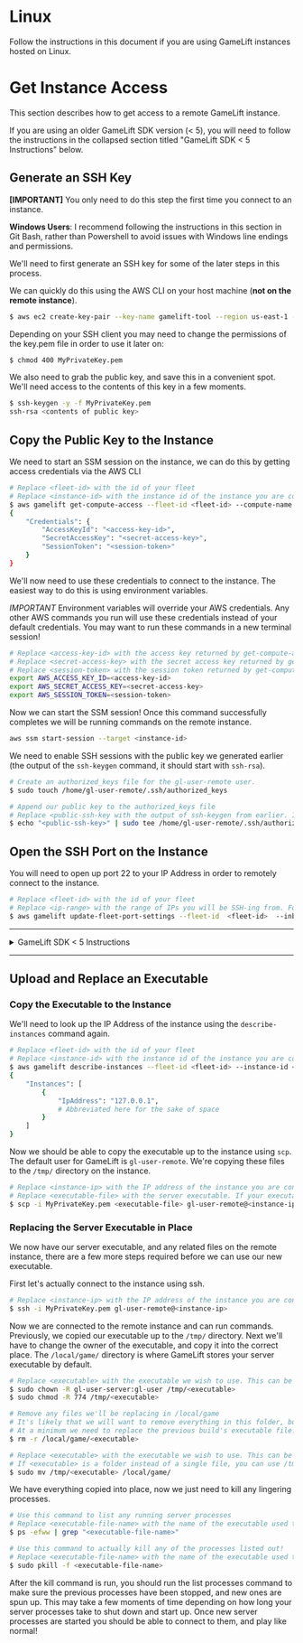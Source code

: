 # Linux

Follow the instructions in this document if you are using GameLift instances hosted on Linux.

# Get Instance Access

This section describes how to get access to a remote GameLift instance.

If you are using an older GameLift SDK version (< 5), you will need to follow the instructions in the collapsed section titled "GameLift SDK < 5 Instructions" below.

## Generate an SSH Key

**[IMPORTANT]** You only need to do this step the first time you connect to an instance.

**Windows Users**: I recommend following the instructions in this section in Git Bash, rather than Powershell to avoid issues with Windows line endings and permissions.

We'll need to first generate an SSH key for some of the later steps in this process.

We can quickly do this using the AWS CLI on your host machine (**not on the remote instance**).

```sh
$ aws ec2 create-key-pair --key-name gamelift-tool --region us-east-1 --query KeyMaterial --output text > MyPrivateKey.pem
```

Depending on your SSH client you may need to change the permissions of the key.pem file in order to use it later on:

```sh
$ chmod 400 MyPrivateKey.pem
```

We also need to grab the public key, and save this in a convenient spot. We'll need access to the contents of this key in a few moments.

```sh
$ ssh-keygen -y -f MyPrivateKey.pem
ssh-rsa <contents of public key>
```

## Copy the Public Key to the Instance

We need to start an SSM session on the instance, we can do this by getting access credentials via the AWS CLI

```sh
# Replace <fleet-id> with the id of your fleet
# Replace <instance-id> with the instance id of the instance you are connecting to
$ aws gamelift get-compute-access --fleet-id <fleet-id> --compute-name <instance-id>
{
    "Credentials": {
        "AccessKeyId": "<access-key-id>",
        "SecretAccessKey": "<secret-access-key>",
        "SessionToken": "<session-token>"
    }
}
```

We'll now need to use these credentials to connect to the instance. The easiest way to do this is using environment variables.

*IMPORTANT* Environment variables will override your AWS credentials. Any other AWS commands you run will use these credentials instead of your default credentials. You may want to run these commands in a new terminal session!

```sh
# Replace <access-key-id> with the access key returned by get-compute-access
# Replace <secret-access-key> with the secret access key returned by get-compute-access
# Replace <session-token> with the session token returned by get-compute-access
export AWS_ACCESS_KEY_ID=<access-key-id>
export AWS_SECRET_ACCESS_KEY=<secret-access-key>
export AWS_SESSION_TOKEN=<session-token>
```

Now we can start the SSM session! Once this command successfully completes we will be running commands on the remote instance.

```sh
aws ssm start-session --target <instance-id>
```

We need to enable SSH sessions with the public key we generated earlier (the output of the `ssh-keygen` command, it should start with `ssh-rsa`).

```sh
# Create an authorized_keys file for the gl-user-remote user.
$ sudo touch /home/gl-user-remote/.ssh/authorized_keys

# Append our public key to the authorized_keys file
# Replace <public-ssh-key with the output of ssh-keygen from earlier. It will be of the format `ssh-rsa $key`, you need to copy all of it!
$ echo "<public-ssh-key>" | sudo tee /home/gl-user-remote/.ssh/authorized_keys
```

## Open the SSH Port on the Instance

You will need to open up port 22 to your IP Address in order to remotely connect to the instance.

```sh
# Replace <fleet-id> with the id of your fleet
# Replace <ip-range> with the range of IPs you will be SSH-ing from. For a single IP address this will be "$your-public-ip/32" (eg. 127.0.0.1/32)
$ aws gamelift update-fleet-port-settings --fleet-id  <fleet-id>  --inbound-permission-authorizations "FromPort=22,ToPort=22,IpRange=<ip-range>,Protocol=TCP"
```

___

<details>
<summary>
GameLift SDK < 5 Instructions
</summary>

## GameLift SDK < 5

Only follow the instructions in this section if you are using a GameLift SDK version less than 5.

Most users can skip this section!

### Get Access Credentials

We can use the AWS CLI to get a `.pem` file used to get remote access to the instance

```sh
# Replace <fleet-id> with the id of your fleet
# Replace <instance-id> with the instance id of the instance you are connecting to
$ aws gamelift get-instance-access --fleet-id <fleet-id> --instance-id <instance-id> --query "InstanceAccess.Credentials.Secret" --output text > MyPrivateKey.pem
```

Depending on your SSH client you may need to change the permissions of the key.pem file in order to use it:

```sh
$ chmod 400 MyPrivateKey.pem
```

### Open the SSH Port on the Instance

You will need to open up port 22 to your IP Address in order to remotely connect to the instance.

```sh
# Replace <fleet-id> with the id of your fleet
# Replace <ip-range> with the range of IPs you will be SSH-ing from. For a single IP address this will be "$your-public-ip/32" (eg. 127.0.0.1/32)
$ aws gamelift update-fleet-port-settings --fleet-id  <fleet-id>  --inbound-permission-authorizations "FromPort=22,ToPort=22,IpRange=<ip-range>,Protocol=TCP"
```

</details>

___

## Upload and Replace an Executable

### Copy the Executable to the Instance

We'll need to look up the IP Address of the instance using the `describe-instances` command again.

```sh
# Replace <fleet-id> with the id of your fleet
# Replace <instance-id> with the instance id of the instance you are connecting to
$ aws gamelift describe-instances --fleet-id <fleet-id> --instance-id <instance-id>
{
    "Instances": [
        {
            "IpAddress": "127.0.0.1",
            # Abbreviated here for the sake of space
        }
    ]
}
```

Now we should be able to copy the executable up to the instance using `scp`. The default user for GameLift is `gl-user-remote`. We're copying these files to the `/tmp/` directory on the instance.

```sh
# Replace <instance-ip> with the IP address of the instance you are connecting to
# Replace <executable-file> with the server executable. If your executable requires additional files to run we recommend zipping them with the executable, and uploading the zip file.
$ scp -i MyPrivateKey.pem <executable-file> gl-user-remote@<instance-ip>:/tmp/
```

### Replacing the Server Executable in Place

We now have our server executable, and any related files on the remote instance, there are a few more steps required before we can use our new executable.

First let's actually connect to the instance using ssh.

```sh
# Replace <instance-ip> with the IP address of the instance you are connecting to
$ ssh -i MyPrivateKey.pem gl-user-remote@<instance-ip>
```

Now we are connected to the remote instance and can run commands. Previously, we copied our executable up to the `/tmp/` directory.
Next we'll have to change the owner of the executable, and copy it into the correct place. The `/local/game/` directory is where GameLift stores your server executable by default.

```sh
# Replace <executable> with the executable we wish to use. This can be an executable file or an entire folder.
$ sudo chown -R gl-user-server:gl-user /tmp/<executable>
$ sudo chmod -R 774 /tmp/<executable>

# Remove any files we'll be replacing in /local/game
# It's likely that we will want to remove everything in this folder, but we can selectively delete specific files that were uploaded with the previous build.
# At a minimum we need to replace the previous build's executable file!
$ rm -r /local/game/<executable>

# Replace <executable> with the executable we wish to use. This can be an executable file or an entire folder.
# If <executable> is a folder instead of a single file, you can use /tmp/<executable>/* instead of /tmp/<executable>
$ sudo mv /tmp/<executable> /local/game/
```

We have everything copied into place, now we just need to kill any lingering processes. 

```sh
# Use this command to list any running server processes
# Replace <executable-file-name> with the name of the executable used to start your game
$ ps -efww | grep "<executable-file-name>"

# Use this command to actually kill any of the processes listed out!
# Replace <executable-file-name> with the name of the executable used to start your game
$ sudo pkill -f <executable-file-name>
```

After the kill command is run, you should run the list processes command to make sure the previous processes have been stopped, and new ones are spun up. This may take a few moments of time depending on how long your server processes take to shut down and start up. Once new server processes are started you should be able to connect to them, and play like normal!
